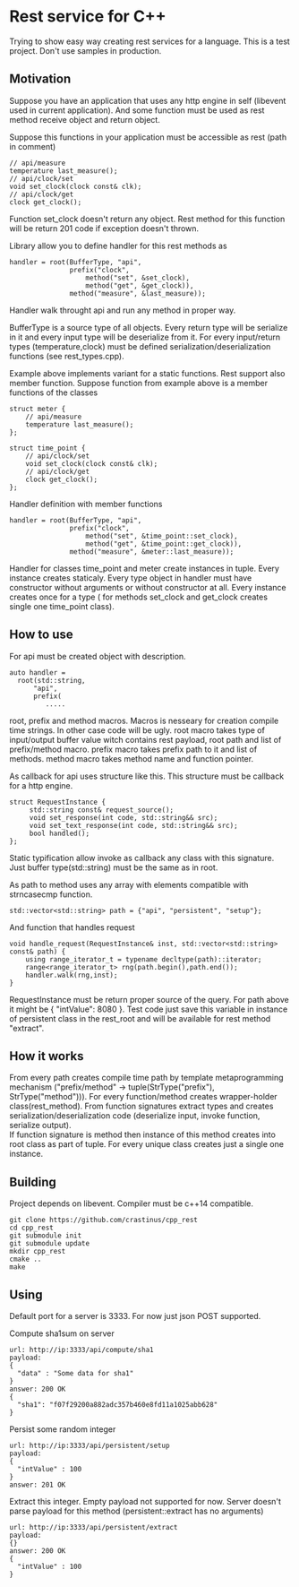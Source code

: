 
Rest service for C++
===================

Trying to show easy way creating rest services for a language. 
This is a test project. Don't use samples in production.

Motivation
----------

Suppose you have an application that uses any http engine in self (libevent used in current application).
And some function must be used as rest method receive object and return object. 

Suppose this functions in your application must be accessible as rest (path in comment)

    // api/measure
    temperature last_measure();
    // api/clock/set
    void set_clock(clock const& clk);
    // api/clock/get
    clock get_clock();

Function set\_clock doesn't return any object. Rest method for this function will be return 201 code if exception doesn't thrown.

Library allow you to define handler for this rest methods as

    handler = root(BufferType, "api",
                   prefix("clock",
                       method("set", &set_clock),
                       method("get", &get_clock)),
                   method("measure", &last_measure));

Handler walk throught api and run any method in proper way.

BufferType is a source type of all objects. Every return type will be serialize in it and every input type will be deserialize from it.
For every input/return types (temperature,clock) must be defined serialization/deserialization functions (see rest\_types.cpp).

Example above implements variant for a static functions. Rest support also member function.
Suppose function from example above is a member functions of the classes

    struct meter {
        // api/measure
        temperature last_measure();
    };
    
    struct time_point {
        // api/clock/set
        void set_clock(clock const& clk);
        // api/clock/get
        clock get_clock();
    };

Handler definition with member functions

    handler = root(BufferType, "api",
                   prefix("clock",
                       method("set", &time_point::set_clock),
                       method("get", &time_point::get_clock)),
                   method("measure", &meter::last_measure));

Handler for classes time\_point and meter create instances in tuple. Every instance creates staticaly. Every type object in handler must have constructor without arguments or without constructor at all.
Every instance creates once for a type ( for methods set\_clock and get\_clock creates single one time\_point class).
    

How to use
----------

For api must be created object with description.

    auto handler = 
      root(std::string,
          "api",
          prefix(
             .....

root, prefix and method macros. Macros is nesseary for creation compile time strings. In other case code will be ugly.
root macro takes type of input/output buffer value witch contains rest payload, root path and list of prefix/method macro.
prefix macro takes prefix path to it and list of methods.
method macro takes method name and function pointer.

As callback for api uses structure like this. This structure must be callback for a http engine. 

    struct RequestInstance {
         std::string const& request_source();
         void set_response(int code, std::string&& src); 
         void set_text_response(int code, std::string&& src); 
         bool handled(); 
    };

Static typification allow invoke as callback any class with this signature. Just buffer type(std::string) must be the same as in root.

As path to method uses any array with elements compatible with strncasecmp function. 

    std::vector<std::string> path = {"api", "persistent", "setup"}; 

And function that handles request 

    void handle_request(RequestInstance& inst, std::vector<std::string> const& path) {
        using range_iterator_t = typename decltype(path)::iterator;
        range<range_iterator_t> rng(path.begin(),path.end());
        handler.walk(rng,inst);
    }

RequestInstance must be return proper source of the query. For path above it might be { "intValue": 8080 }. Test code just save this variable in instance of persistent class in the rest\_root and will be available for rest method "extract".


How it works
------------
From every path creates compile time path by template metaprogramming mechanism ("prefix/method" -> tuple(StrType("prefix"), StrType("method"))). 
For every function/method creates wrapper-holder class(rest\_method). 
From function signatures extract types and creates serialization/deserialization code (deserialize input, invoke function, serialize output).  
If function signature is method then instance of this method creates into root class as part of tuple. For every unique class creates just a single one instance.

Building
--------

Project depends on libevent. Compiler must be c++14 compatible.

    git clone https://github.com/crastinus/cpp_rest
    cd cpp_rest
    git submodule init
    git submodule update
    mkdir cpp_rest
    cmake ..
    make

Using
-----

Default port for a server is 3333. For now just json POST supported.

Compute sha1sum on server

    url: http://ip:3333/api/compute/sha1
    payload:
    {
      "data" : "Some data for sha1"
    }
    answer: 200 OK
    {
      "sha1": "f07f29200a882adc357b460e8fd11a1025abb628"
    }

Persist some random integer

    url: http://ip:3333/api/persistent/setup
    payload:
    {
      "intValue" : 100
    }
    answer: 201 OK

Extract this integer. Empty payload not supported for now. Server doesn't parse payload for this method (persistent::extract has no arguments)

    url: http://ip:3333/api/persistent/extract
    payload:
    {}
    answer: 200 OK
    {
      "intValue" : 100
    }

   
    


